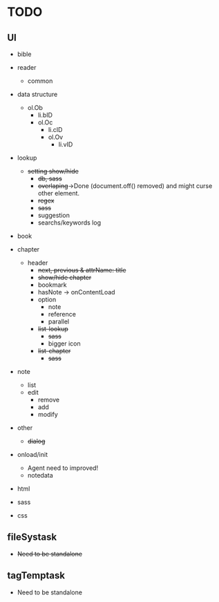TODO
=========

UI
----
- bible
- reader
    - common
- data structure
    - ol.Ob
        - li.bID
        - ol.Oc
            - li.cID
            - ol.Ov
                - li.vID

- lookup
    - ~~setting show/hide~~
        - ~~db, sass~~
        - ~~overlaping~~->Done (document.off() removed) and might curse other element.
        - ~~regex~~
        - ~~sass~~
        - suggestion
        - searchs/keywords log
- book
- chapter
    - header
        - ~~next, previous & attrName: title~~
        - ~~show/hide chapter~~
        - bookmark
        - hasNote -> onContentLoad
        - option
            - note
            - reference
            - parallel
        - ~~list-lookup~~
            - ~~sass~~
            - bigger icon
        - ~~list-chapter~~
            - ~~sass~~
- note
    - list
    - edit
        - remove
        - add
        - modify
- other
    - ~~dialog~~
- onload/init
    - Agent need to improved!
    - notedata
- html
- sass
- css

fileSystask
--------------
- ~~Need to be standalone~~

tagTemptask
--------------
- Need to be standalone
